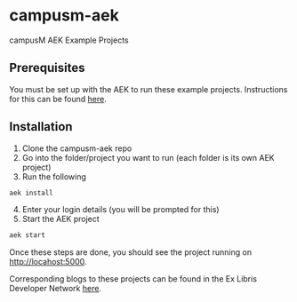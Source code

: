 # campusm-aek
campusM AEK Example Projects

## Prerequisites
You must be set up with the AEK to run these example projects. Instructions for this can be found [here](https://developers.exlibrisgroup.com/campusm/npm/gettingstarted/). 

## Installation
1. Clone the campusm-aek repo
2. Go into the folder/project you want to run (each folder is its own AEK project)
3. Run the following 
```bash
aek install
```
4. Enter your login details (you will be prompted for this) 
5. Start the AEK project  
```bash
aek start
```

Once these steps are done, you should see the project running on [http://locahost:5000](http://locahost:5000). 

Corresponding blogs to these projects can be found in the Ex Libris Developer Network [here](https://developers.exlibrisgroup.com/blog/?search=campusm). 
